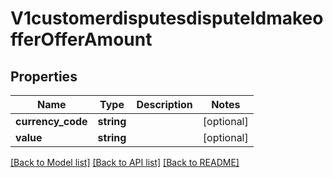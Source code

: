 # V1customerdisputesdisputeIdmakeofferOfferAmount

## Properties
Name | Type | Description | Notes
------------ | ------------- | ------------- | -------------
**currency_code** | **string** |  | [optional] 
**value** | **string** |  | [optional] 

[[Back to Model list]](../README.md#documentation-for-models) [[Back to API list]](../README.md#documentation-for-api-endpoints) [[Back to README]](../README.md)


